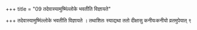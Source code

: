 +++
title = "09 तदेवास्यामुष्मिंल्लोके भवतीति विज्ञायते"

+++
तदेवास्यामुष्मिंल्लोके भवतीति विज्ञायते । तथाशितः स्याद्यथा ततो दीक्षासु कनीयःकनीयो व्रतमुपेयात् ९